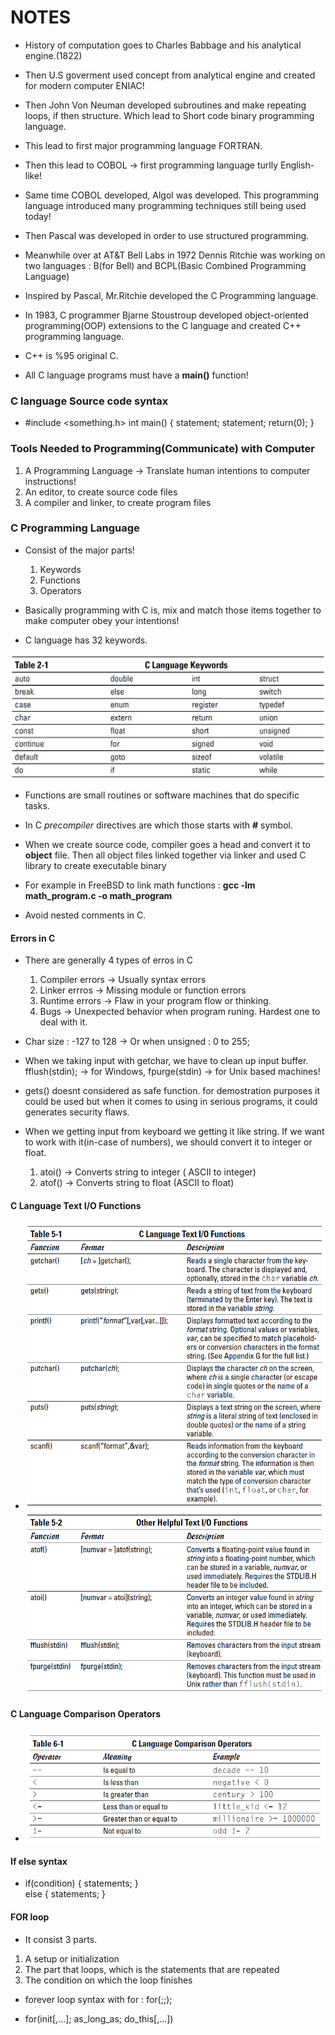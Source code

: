 # NOTES

- History of computation goes to Charles Babbage and his analytical engine.(1822)

- Then U.S goverment used concept from analytical engine and created for modern computer ENIAC!

- Then John Von Neuman developed subroutines and make repeating loops, if then structure. Which lead to Short code binary programming language.

- This lead to first major programming language FORTRAN. 

- Then this lead to COBOL -> first programming language turlly English-like!

- Same time COBOL developed, Algol was developed. This programming language introduced many programming techniques still being used today!

- Then Pascal was developed in order to use structured programming.

- Meanwhile over at AT&T Bell Labs in 1972 Dennis Ritchie was working on two languages : B(for Bell) and BCPL(Basic Combined Programming Language)

- Inspired by Pascal, Mr.Ritchie developed the C Programming language.

- In 1983, C programmer Bjarne Stoustroup developed object-oriented programming(OOP) extensions to the C language and created C++ programming language.

- C++ is %95 original C.

- All C language programs must have a **main()** function!


### C language Source code syntax
-   #include <something.h>
    int main()
    {
        statement;
        statement;
        return(0);
    }

### Tools Needed to Programming(Communicate) with Computer
1. A Programming Language   -> Translate human intentions to computer instructions!
2. An editor, to create source code files
3. A compiler and linker, to create program files

### C Programming Language
- Consist of the major parts!
    1. Keywords
    2. Functions
    3. Operators

- Basically programming with C is, mix and match those items together to make computer obey your intentions!

- C language has 32 keywords.

![Keywords in C](https://github.com/mrsahin101/BOOKS/blob/main/C_Programming/C_All_in_One_Desk_Reference_For_Dummies/Book_I_Hello_C/Images/C_Keywords.PNG) 

- Functions are small routines or software machines that do specific tasks.

- In C *precompiler* directives are which those starts with **#** symbol.

- When we create source code, compiler goes a head and convert it to **object** file. Then all object files linked together via linker and used C library to create executable binary

- For example in FreeBSD to link math functions : **gcc -lm math_program.c -o math_program**

- Avoid nested comments in C.

#### Errors in C
- There are generally 4 types of erros in C
    1. Compiler errors          -> Usually syntax errors 
    2. Linker errros            -> Missing module or function errors
    3. Runtime errors           -> Flaw in your program flow or thinking.
    4. Bugs                     -> Unexpected behavior when program runing. Hardest one to deal with it.


- Char size : -127 to 128 -> Or when unsigned : 0 to 255;

- When we taking input with getchar, we have to clean up input buffer. fflush(stdin); -> for Windows, fpurge(stdin) -> for Unix based machines!

- gets() doesnt considered as safe function. for demostration purposes it could be used but when it comes to using in serious programs, it could generates security flaws.

- When we getting input from keyboard we getting it like string. If we want to work with it(in-case of numbers), we should convert it to integer or float. 
    1. atoi() -> Converts string to integer ( ASCII to integer)
    2. atof() -> Converts string to float (ASCII to float)

#### C Language Text I/O Functions
-    ![Text I/O Functions](https://github.com/mrsahin101/BOOKS/blob/main/C_Programming/C_All_in_One_Desk_Reference_For_Dummies/Book_I_Hello_C/Images/C_Text_IO_Functions.PNG) 
     ![Text I/O Functions](https://github.com/mrsahin101/BOOKS/blob/main/C_Programming/C_All_in_One_Desk_Reference_For_Dummies/Book_I_Hello_C/Images/C_Text_IO_Functions_2.PNG) 

#### C Language Comparison Operators
-    ![C Comparison operators](https://github.com/mrsahin101/BOOKS/blob/main/C_Programming/C_All_in_One_Desk_Reference_For_Dummies/Book_I_Hello_C/Images/C_Comparison_Operators.PNG) 

#### If else syntax
-   if(condition)
    {
        statements;
    }   
    else
    {
        statements;
    }

#### FOR loop
- It consist 3 parts.
1. A setup or initialization
2. The part that loops, which is the statements that are repeated
3. The condition on which the loop finishes

- forever loop syntax with for : for(;;);

- for(init[,...]; as_long_as; do_this[,...])